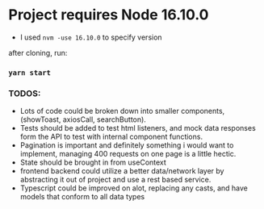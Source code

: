 # Project requires Node 16.10.0

- I used `nvm -use 16.10.0` to specify version

after cloning, run:

### `yarn start`


### TODOS:

- Lots of code could be broken down into smaller components, (showToast, axiosCall, searchButton).
- Tests should be added to test html listeners, and mock data responses form the API to test with internal component functions.
- Pagination is important and definitely something i would want to implement, managing 400 requests on one page is a little hectic.
- State should be brought in from useContext
- frontend backend could utilize a better data/network layer by abstracting it out of project and use a rest based service.
- Typescript could be improved on alot, replacing any casts, and have models that conform to all data types 

